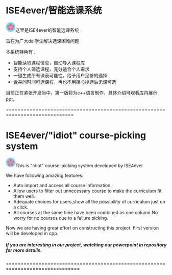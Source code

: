# ISE4ever/智能选课系统

<img src="./skr.jpg" width = "30" height = "30" />这里是ISE4ever的智能选课系统

旨在为广大dai学生解决选课困难问题

本系统特色有：

- 智能读取课程信息，自动导入课程库
- 支持个人筛选课程，充分适合个人需求
- 一键生成所有课表可能性，给予用户足够的选择
- 合并同时间可选课程，再也不用担心掉选后无课可选

目前正在紧张开发当中，第一版将为c++语言制作，具体介绍可观看库内展示ppt。

=============================================================================

# ISE4ever/"idiot" course-picking system

<img src="./skr.jpg" width = "30" height = "30" />This is "Idiot" course-picking system developed by ISE4ever 

We have following amazing features:

- Auto import and access all course information.
- Allow users to filter out unnecessary course to make the curriculum fit them well.
- Adequate choices for users,show all the possibility of curriculum just on a click.
- All courses at the same time have been combined as one column.No worry for no courses due to a failure picking.

Now we are having great effort on constructing this project. First version will be developed in cpp.

##### If you are interesting in our project, watching our powerpoint in repository for more details.

===============================================================================

